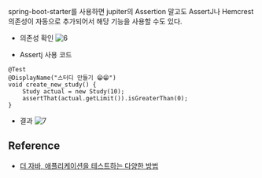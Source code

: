 spring-boot-starter를 사용하면 jupiter의 Assertion 말고도 AssertJ나 Hemcrest 의존성이 자동으로 추가되어서 해당 기능을 사용할 수도 있다.

* 의존성 확인
![6](https://raw.githubusercontent.com/smpark1020/tistory-smpark/master/images/%5BJUnit5%5D%20%EC%9E%90%EC%A3%BC%20%EC%82%AC%EC%9A%A9%ED%95%98%EB%8A%94%20Assertion/6.PNG)

* Assertj 사용 코드
```
@Test
@DisplayName("스터디 만들기 😁😁")
void create_new_study() {
    Study actual = new Study(10);
    assertThat(actual.getLimit()).isGreaterThan(0);
}
```

* 결과
![7](https://raw.githubusercontent.com/smpark1020/tistory-smpark/master/images/%5BJUnit5%5D%20%EC%9E%90%EC%A3%BC%20%EC%82%AC%EC%9A%A9%ED%95%98%EB%8A%94%20Assertion/7.PNG)

## Reference
* [더 자바, 애플리케이션을 테스트하는 다양한 방법](https://www.inflearn.com/course/%EA%B0%9C%EB%B0%9C%EC%9E%90-%EC%9D%B8%ED%84%B0%EB%B7%B0?inst=9746dbc4)